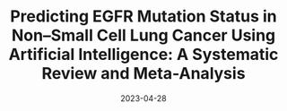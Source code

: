 ---
title: "Predicting EGFR Mutation Status in Non–Small Cell Lung Cancer Using Artificial Intelligence: A Systematic Review and Meta-Analysis"
collection: publications
permalink: /publication/2023-04-28-EGFR-Meta
date: 2023-04-28
venue: 'Academic Radiology'
paperurl: 'https://doi.org/10.1016/j.acra.2023.03.040'
citation: 'Nguyen H.S., Ho D.K.N., Nguyen N.N., Tran H.M., Tam K.W., & <b>Le N.Q.K.</b>. (2024). Predicting EGFR Mutation Status in Non–Small Cell Lung Cancer Using Artificial Intelligence: A Systematic Review and Meta-Analysis. <i>Academic Radiology</i>, 31(2), 660-683.'
---